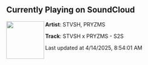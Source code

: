 ## Currently Playing on SoundCloud

[<img align="left" width="100" src="https://i1.sndcdn.com/artworks-QtH0tbjLvyyYGIzW-y5F4VQ-t500x500.png">](https://soundcloud.com/secretstvsh/sxps2s)

**Artist**: STVSH, PRYZMS 

**Track**: STVSH x PRYZMS - S2S

Last updated at 4/14/2025, 8:54:01 AM
